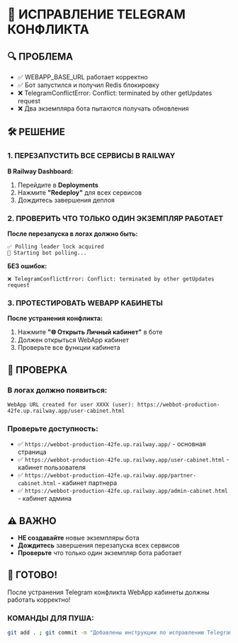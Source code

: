 # 🚨 ИСПРАВЛЕНИЕ TELEGRAM КОНФЛИКТА

## 🔍 ПРОБЛЕМА
- ✅ WEBAPP_BASE_URL работает корректно
- ✅ Бот запустился и получил Redis блокировку
- ❌ TelegramConflictError: Conflict: terminated by other getUpdates request
- ❌ Два экземпляра бота пытаются получать обновления

## 🛠️ РЕШЕНИЕ

### 1. ПЕРЕЗАПУСТИТЬ ВСЕ СЕРВИСЫ В RAILWAY

**В Railway Dashboard:**
1. Перейдите в **Deployments**
2. Нажмите **"Redeploy"** для всех сервисов
3. Дождитесь завершения деплоя

### 2. ПРОВЕРИТЬ ЧТО ТОЛЬКО ОДИН ЭКЗЕМПЛЯР РАБОТАЕТ

**После перезапуска в логах должно быть:**
```
✅ Polling leader lock acquired
🚀 Starting bot polling...
```

**БЕЗ ошибок:**
```
❌ TelegramConflictError: Conflict: terminated by other getUpdates request
```

### 3. ПРОТЕСТИРОВАТЬ WEBAPP КАБИНЕТЫ

**После устранения конфликта:**
1. Нажмите **"🌐 Открыть Личный кабинет"** в боте
2. Должен открыться WebApp кабинет
3. Проверьте все функции кабинета

## 🧪 ПРОВЕРКА

### В логах должно появиться:
```
WebApp URL created for user XXXX (user): https://webbot-production-42fe.up.railway.app/user-cabinet.html
```

### Проверьте доступность:
- ✅ `https://webbot-production-42fe.up.railway.app/` - основная страница
- ✅ `https://webbot-production-42fe.up.railway.app/user-cabinet.html` - кабинет пользователя
- ✅ `https://webbot-production-42fe.up.railway.app/partner-cabinet.html` - кабинет партнера
- ✅ `https://webbot-production-42fe.up.railway.app/admin-cabinet.html` - кабинет админа

## ⚠️ ВАЖНО

- **НЕ создавайте** новые экземпляры бота
- **Дождитесь** завершения перезапуска всех сервисов
- **Проверьте** что только один экземпляр бота работает

## 🚀 ГОТОВО!

После устранения Telegram конфликта WebApp кабинеты должны работать корректно!

### КОМАНДЫ ДЛЯ ПУША:
```bash
git add . ; git commit -m "Добавлены инструкции по исправлению Telegram конфликта" ; git push origin main
```
